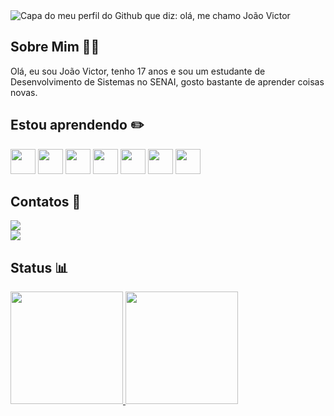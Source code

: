 <img src="https://cdn.discordapp.com/attachments/1097493454545764472/1230866879053299782/fundoGit.png?ex=6634e11c&is=66226c1c&hm=756c689baba582749da4e5a8cf0b2966beff15b52e6ba4edcb17585a8555fb36&" alt="Capa do meu perfil do Github que diz: olá, me chamo João Victor">

## Sobre Mim 🙎‍♂️

Olá, eu sou João Victor, tenho 17 anos e sou um estudante de Desenvolvimento de Sistemas no SENAI, gosto bastante de aprender coisas novas.

## Estou aprendendo ✏️

  <img loading="lazy" src="https://cdn.jsdelivr.net/gh/devicons/devicon@latest/icons/html5/html5-original.svg" width="40" height="40"/> <img loading="lazy" src="https://cdn.jsdelivr.net/gh/devicons/devicon@latest/icons/css3/css3-original.svg"  width="40" height="40"/>  <img loading="lazy" src="https://cdn.jsdelivr.net/gh/devicons/devicon@latest/icons/javascript/javascript-original.svg" width="40" height="40"/> <img loading="lazy" src="https://cdn.jsdelivr.net/gh/devicons/devicon@latest/icons/python/python-original.svg" width="40" height="40"/> <img loading="lazy"  src="https://cdn.jsdelivr.net/gh/devicons/devicon@latest/icons/php/php-original.svg" width="40" height="40"/> <img loading="lazy"  src="https://cdn.jsdelivr.net/gh/devicons/devicon@latest/icons/mysql/mysql-original-wordmark.svg"  width="40" height="40"/> <img loading="lazy" src="https://cdn.jsdelivr.net/gh/devicons/devicon@latest/icons/react/react-original-wordmark.svg" width="40" height="40"/>

  ## Contatos 📧

<div>
<a href = "mailto:ruasjoaovictorsantos@gmail.com"><img loading="lazy" src="https://img.shields.io/badge/Gmail-D14836?style=for-the-badge&logo=gmail&logoColor=white" target="_blank"></a>
  <br>
<a href="https://www.linkedin.com/in/jo%C3%A3o-victor-santos-ruas-81a80826b/" target="_blank"><img loading="lazy" src="https://img.shields.io/badge/-LinkedIn-%230077B5?style=for-the-badge&logo=linkedin&logoColor=white" target="_blank"></a>   
</div>

## Status 📊
  <div>
<a href="https://github.com/joaovictOr-SR">
<img loading="lazy" height="180em" src="https://github-readme-stats.vercel.app/api/top-langs/?username=joaovictOr-SR&layout=compact&langs_count=7&theme=dracula"/>
<img loading="lazy" height="180em" src="https://github-readme-stats.vercel.app/api?username=joaovictOr-SR&show_icons=true&theme=dracula&include_all_commits=true&count_private=true"/>
</div>
